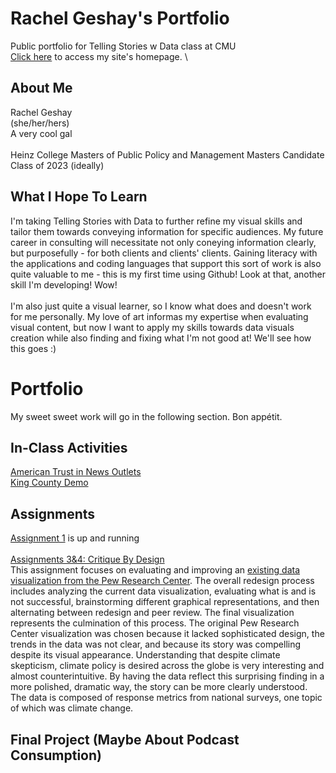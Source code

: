 # Rachel Geshay's Portfolio
Public portfolio for Telling Stories w Data class at CMU
\
[Click here](https://rgeshay.github.io/GeshayPortfolio/) to access my site's homepage.
\

## About Me
Rachel Geshay
\
(she/her/hers)
\
A very cool gal
\
\
Heinz College Masters of Public Policy and Management Masters Candidate
\
Class of 2023 (ideally)

## What I Hope To Learn
I'm taking Telling Stories with Data to further refine my visual skills and tailor them towards conveying information for specific audiences. My future career in consulting will necessitate not only coneying information clearly, but purposefully - for both clients and clients' clients. Gaining literacy with the applications and coding languages that support this sort of work is also quite valuable to me - this is my first time using Github! Look at that, another skill I'm developing! Wow!
\
\
I'm also just quite a visual learner, so I know what does and doesn't work for me personally. My love of art informas my expertise when evaluating visual content, but now I want to apply my skills towards data visuals creation while also finding and fixing what I'm not good at! We'll see how this goes :)

# Portfolio
My sweet sweet work will go in the following section. Bon appétit.

## In-Class Activities
[American Trust in News Outlets](https://rgeshay.github.io/GeshayPortfolio/week3exercise.html)
\
[King County Demo](https://rgeshay.github.io/GeshayPortfolio/kingcountydemo.html)

## Assignments
[Assignment 1](https://rgeshay.github.io/GeshayPortfolio/assignment1.html) is up and running
\
\
[Assignments 3&4: Critique By Design](https://rgeshay.github.io/GeshayPortfolio/assignments3_4.html)
\
This assignment focuses on evaluating and improving an [existing data visualization from the Pew Research Center](https://www.pewresearch.org/global/2015/11/05/2-public-support-for-action-on-climate-change/climate-change-report-41/). The overall redesign process includes analyzing the current data visualization, evaluating what is and is not successful, brainstorming different graphical representations, and then alternating between redesign and peer review. The final visualization represents the culmination of this process. The original Pew Research Center visualization was chosen because it lacked sophisticated design, the trends in the data was not clear, and because its story was compelling despite its visual appearance. Understanding that despite climate skepticism, climate policy is desired across the globe is very interesting and almost counterintuitive. By having the data reflect this surprising finding in a more polished, dramatic way, the story can be more clearly understood. The data is composed of response metrics from national surveys, one topic of which was climate change.

## Final Project (Maybe About Podcast Consumption)
